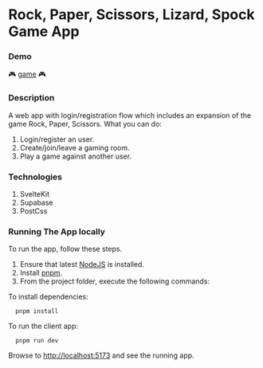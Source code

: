 #  Rock, Paper, Scissors, Lizard, Spock Game App

### Demo
:video_game: [game](https://curious-narwhal-dcc41a.netlify.app/) :video_game:

### Description

A web app with login/registration flow which includes an expansion of the game Rock, Paper, Scissors.
What you can do:

1. Login/register an user.
2. Create/join/leave a gaming room.
3. Play a game against another user.

### Technologies
1. SvelteKit
2. Supabase
3. PostCss

### Running The App locally

To run the app, follow these steps.

1. Ensure that latest [NodeJS](http://nodejs.org/) is installed.
2. Install [pnpm](https://pnpm.io/installation).
3. From the project folder, execute the following commands:

To install dependencies:
```shell
  pnpm install
```
To run the client app:

```shell
  pnpm run dev
```
Browse to [http://localhost:5173](http://localhost:5173) and see the running app.
